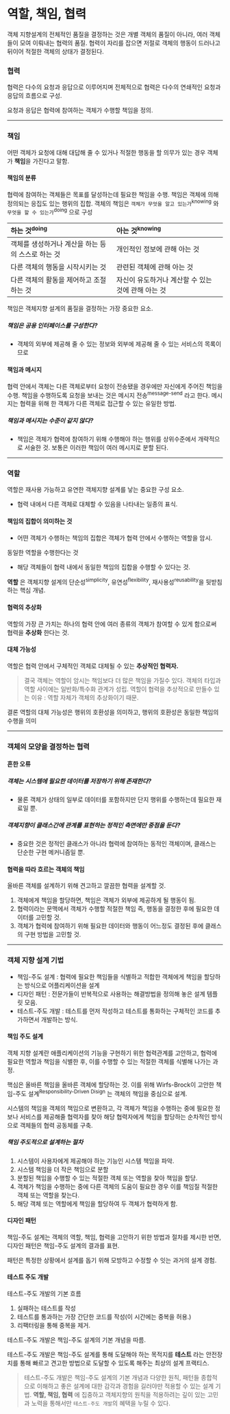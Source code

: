 # 역할, 책임, 협력

객체 지향설계의 전체적인 품질을 결정하는 것은 개별 객체의 품질이 아니라, 여러 객체들이 모여 이뤄내는 협력의 품질.
협력이 자리를 잡으면 저절로 객체의 행동이 드러나고 뒤이어 적절한 객체의 상태가 결정된다.

### 협력
협력은 다수의 요청과 응답으로 이루어지며 전체적으로 협력은 다수의 연쇄적인 요청과 응답의 흐름으로 구성.

요청과 응답은 협력에 참여하는 객체가 수행할 책임을 정의.

---

### 책임
어떤 객체가 요청에 대해 대답해 줄 수 있거나 적절한 행동을 할 의무가 있는 경우 객체가 **책임**을 가진다고 말함.

#### 책임의 분류
협력에 참여하는 객체들은 목표를 달성하는데 필요한 책임을 수행.
책임은 객체에 의해 정의되는 응집도 있는 행위의 집합. 객체의 책임은 `객체가 무엇을 알고 있는가`<sup>knowing</sup> 와 `무엇을 할 수 있는가`<sup>doing</sup> 으로 구성

| 하는 것<sup>doing</sup> | 아는 것<sup>knowing</sup> |
|:--------|:--------|
| 객체를 생성하거나 계산을 하는 등의 스스로 하는 것 | 개인적인 정보에 관해 아는 것 |
| 다른 객체의 행동을 시작시키는 것 | 관련된 객체에 관해 아는 것 |
| 다른 객체의 활동을 제어하고 조절하는 것 | 자신이 유도하거나 계산할 수 있는 것에 관해 아는 것 |

책임은 객체지향 설계의 품질을 결정하는 가장 중요한 요소.

##### 책임은 공용 인터페이스를 구성한다?
- 객체의 외부에 제공해 줄 수 있는 정보와 외부에 제공해 줄 수 있는 서비스의 목록이므로

#### 책임과 메시지
협력 안에서 객체는 다른 객체로부터 요청이 전송됐을 경우에만 자신에게 주어진 책임을 수행.
책임을 수행하도록 요청을 보내는 것은 메시지 전송<sup>message-send</sup> 라고 한다. 메시지는 협력을 위해 한 객체가 다른 객체로 접근할 수 있는 유일한 방법.

##### 책임과 메시지는 수준이 같지 않다?
- 책임은 객체가 협력에 참여하기 위해 수행해야 하는 행위를 상위수준에서 개략적으로 서술한 것. 보통은 이러한 책임이 여러 메시지로 분할 된다.

---

### 역할
역할은 재사용 가능하고 유연한 객체지향 설계를 낳는 중요한 구성 요소.
- 협력 내에서 다른 객체로 대체할 수 있음을 나타내는 일종의 표식.

#### 책임의 집합이 의미하는 것
- 어떤 객체가 수행하는 책임의 집합은 객체가 협력 안에서 수행하는 역할을 암시.

동일한 역할을 수행한다는 것 
- 해당 객체들이 협력 내에서 동일한 책임의 집합을 수행할 수 있다는 것. 

**역할** 은 객체지향 설계의 단순성<sup>simplicity</sup>, 유연성<sup>flexibility</sup>, 재사용성<sup>reusability</sup>을 뒷받침하는 핵심 개념.


#### 협력의 추상화
역할의 가장 큰 가치는 하나의 협력 안에 여러 종류의 객체가 참여할 수 있게 함으로써 협력을 **추상화** 한다는 것.

#### 대체 가능성
역할은 협력 안에서 구체적인 객체로 대체될 수 있는 **추상적인 협력자.**


> 결국 객체는 역할이 암시는 책임보다 더 많은 책임을 가질수 있다. 
객체의 타입과 역할 사이에는 일반화/특수화 관계가 성립.
역할이 협력을 추상적으로 만들수 있는 이유 : 역할 자체가 객체의 추상화이기 때문.

결론 역할의 대체 가능성은 행위의 호환성을 의미하고, 행위의 호환성은 동일한 책임의 수행을 의미

---

### 객체의 모양을 결정하는 협력

#### 흔한 오류

##### 객체는 시스템에 필요한 데이터를 저장하기 위해 존재한다?
- 물론 객체가 상태의 일부로 데이터를 포함하지만 단지 행위를 수행하는데 필요한 재료일 뿐.

##### 객체지향이 클래스간에 관계를 표현하는 정적인 측면에만 중점을 둔다?
- 중요한 것은 정적인 클래스가 아니라 협력에 참여하는 동적인 객체이며, 클래스는 단순한 구현 메커니즘일 뿐.

#### 협력을 따라 흐르는 객체의 책임
올바른 객체를 설계하기 위해 견고하고 깔끔한 협력을 설계할 것.

1. 객체에게 책임을 할당하면, 책임은 객체가 외부에 제공하게 될 행동이 됨.
2. 협력이라는 문맥에서 객체가 수행할 적절한 책임 즉, 행동을 결정한 후에 필요한 데이터를 고민할 것. 
3. 객체가 협력에 참여하기 위해 필요한 데이터와 행동이 어느정도 결정된 후에 클래스의 구현 방법을 고민할 것.

---

### 객체 지향 설계 기법
- 책임-주도 설계 : 협력에 필요한 책임들을 식별하고 적합한 객체에게 책임을 할당하는 방식으로 어플리케이션을 설계 
- 디자인 패턴 : 전문가들이 반복적으로 사용하는 해결방법을 정의해 놓은 설계 템플릿 모음.
- 테스트-주도 개발 : 테스트를 먼저 작성하고 테스트를 통화하는 구체적인 코드를 추가하면서 개발하는 방식.

#### 책임 주도 설계 
객체 지향 설계란 애플리케이션의 기능을 구현하기 위한 협력관계를 고안하고, 협력에 필요한 역할과 책임을 식별한 후, 이를 수행할 수 있는 적절한 객체를 식별해 나가는 과정.

핵심은 올바른 책임을 올바른 객체에 할당하는 것. 이를 위해 Wirfs-Brock이 고안한 책임-주도 설계<sup>Responsibility-Driven Disign</sup> 는 객체의 책임을 중심으로 설계.

시스템의 책임을 객체의 책임으로 변환하고, 각 객체가 책임을 수행하는 중에 필요한 정보나 서비스를 제공해줄 협력자를 찾아 해당 협력자에게 책임을 할당하는 순차적인 방식으로 객체들의 협력 공동체를 구축. 

##### 책임 주도적으로 설계하는 절차
1. 시스템이 사용자에게 제공해야 하는 기능인 시스템 책임을 파악.
2. 시스템 책임을 더 작은 책임으로 분할
3. 분할된 책임을 수행할 수 있는 적절한 객체 또는 역할을 찾아 책임을 할당.
4. 객체가 책임을 수행하는 중에 다른 객체의 도움이 필요한 경우 이를 책임질 적절한 객체 또는 역할을 찾는다.
5. 해당 객체 또는 역할에게 책임을 할당하여 두 객체가 협력하게 함.

#### 디자인 패턴 
책임-주도 설계는 객체의 역할, 책임, 협력을 고안하기 위한 방법과 절차를 제시한 반면, 디자인 패턴은 책임-주도 설계의 결과를 표현.

패턴은 특정한 상황에서 설계를 돕기 위해 모방하고 수정할 수 잇는 과거의 설계 경험.


#### 테스트 주도 개발
테스트-주도 개발의 기본 흐름
1. 실패하는 테스트를 작성
2. 테스트를 통과하는 가장 간단한 코드를 작성(이 시간에는 중복을 허용.)
3. 리팩터링을 통해 중복을 제거.

테스트-주도 개발은 책임-주도 설계의 기본 개념을 따름. 


테스트-주도 개발은 책임-주도 설계를 통해 도달해야 하는 목적지를 **테스트** 라는 안전장치를 통해 빠르고 견고한 방법으로 도달할 수 있도록 해주는 최상의 설계 프랙티스.

> 테스트-주도 개발은 책임-주도 설계의 기본 개념과 다양한 원칙, 패턴들 종합적으로 이해하고 좋은 설계에 대한 감각과 경험을 길러야만 적용할 수 있는 설계 기법. **역할, 책임, 협력** 에 집중하고 객체지향의 원칙을 적용하려는 깊이 있는 고민과 노력을 통해서만 `테스트-주도 개발`의 혜택을 누릴 수 있다.